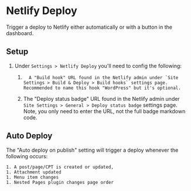 # Netlify Deploy

Trigger a deploy to Netlify either automatically or with a button in the dashboard.

## Setup

1.  Under `Settings > Netlify Deploy` you'll need to config the following:
    1.       A "Build hook" URL found in the Netlify admin under `Site Settings > Build & Deploy > Build hooks` settings page. Recommended to name this hook "WordPress" but it's optional.
    1.  The "Deploy status badge" URL found in the Netlify admin under `Site Settings > General > Deploy status badge` settings page. Note, you only need to enter the URL, not the full badge markdown code.

## Auto Deploy

The "Auto deploy on publish" setting will trigger a deploy whenever the following occurs:

    1. A post/page/CPT is created or updated,
    1. Attachment updated
    1. Menu item changes
    1. Nested Pages plugin changes page order
